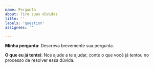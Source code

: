 ```yaml
---
name: Pergunta
about: Tire suas dúvidas
title: ''
labels: 'question'
assignees: ''

---
```


**Minha pergunta:**
Descreva brevemente sua pergunta.

**O que eu já tentei:**
Nos ajude a te ajudar, conte o que você já tentou no processo de resolver essa dúvida.
